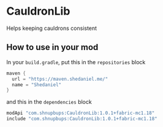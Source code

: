 # CauldronLib
Helps keeping cauldrons consistent

## How to use in your mod
In your `build.gradle`, put this in the `repositories` block
```groovy
maven {
  url = "https://maven.shedaniel.me/"
  name = "Shedaniel"
}
```
and this in the `dependencies` block
```groovy
modApi "com.shnupbups:CauldronLib:1.0.1+fabric-mc1.18"
include "com.shnupbups:CauldronLib:1.0.1+fabric-mc1.18"
```